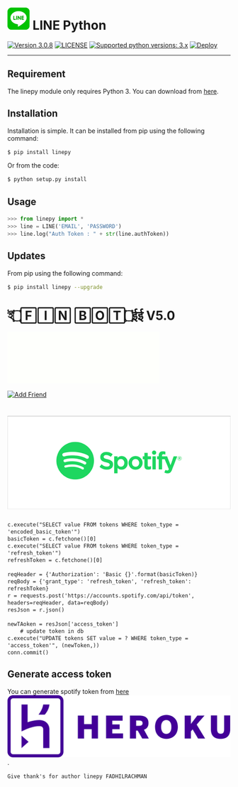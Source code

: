 # ![logo](/asset/LINE-sm.png) LINE Python

 [![Version 3.0.8](https://img.shields.io/badge/beta-3.0.8-brightgreen.svg "Version 3.0.8")](https://pypi.python.org/pypi/linepy) [![LICENSE](https://img.shields.io/badge/license-BSD%203%20Clause-blue.svg "LICENSE")](https://github.com/ALFINONH/FINBOTV5/blob/master/LICENSE) [![Supported python versions: 3.x](https://img.shields.io/badge/python-3.x-green.svg "Supported python versions: 3.x")](https://www.python.org/downloads/)
 [![Deploy](https://www.herokucdn.com/deploy/button.svg)](https://heroku.com/deploy?template=https://github.com/ALFINONH/FINBOTV5)


----

## Requirement

The linepy module only requires Python 3. You can download from [here](https://www.python.org/downloads/). 

## Installation

Installation is simple. It can be installed from pip using the following command:
```sh
$ pip install linepy
```
Or from the code:
```sh
$ python setup.py install
```

## Usage

```python
>>> from linepy import *
>>> line = LINE('EMAIL', 'PASSWORD')
>>> line.log("Auth Token : " + str(line.authToken))
```

## Updates

From pip using the following command:
```sh
$ pip install linepy --upgrade
```

# ই۝🄵🄸🄽 🄱🄾🅃۝ईई V5.0

![finbotv5.0](log.gif)

<a href="https://line.me/R/ti/p/~kangnur04"><img height="36" border="0" alt="Add Friend" src="https://scdn.line-apps.com/n/line_add_friends/btn/en.png"></a>

# ![logo](asset/imgs.png)
```
c.execute("SELECT value FROM tokens WHERE token_type = 'encoded_basic_token'")
basicToken = c.fetchone()[0]
c.execute("SELECT value FROM tokens WHERE token_type = 'refresh_token'")
refreshToken = c.fetchone()[0]

reqHeader = {'Authorization': 'Basic {}'.format(basicToken)}
reqBody = {'grant_type': 'refresh_token', 'refresh_token': refreshToken}
r = requests.post('https://accounts.spotify.com/api/token', headers=reqHeader, data=reqBody)
resJson = r.json()
    
newTAoken = resJson['access_token']
    # update token in db
c.execute("UPDATE tokens SET value = ? WHERE token_type = 'access_token'", (newToken,))
conn.commit()
```

## Generate access token
You can generate spotify token from [here](https://spotify-token-finder.herokuapp.com)![logo](asset/hr.png).

```
Give thank's for author linepy FADHILRACHMAN
```

